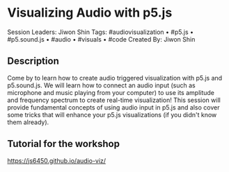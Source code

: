 # Visualizing Audio with p5.js 

Session Leaders: Jiwon Shin
Tags: #audiovisualization • #p5.js • #p5.sound.js • #audio • #visuals • #code
Created By: Jiwon Shin

## Description
Come by to learn how to create audio triggered visualization with p5.js and p5.sound.js. We will learn how to connect an audio input (such as microphone and music playing from your computer) to use its amplitude and frequency spectrum to create real-time visualization! This session will provide fundamental concepts of using audio input in p5.js and also cover some tricks that will enhance your p5.js visualizations (if you didn't know them already).

## Tutorial for the workshop
https://js6450.github.io/audio-viz/

